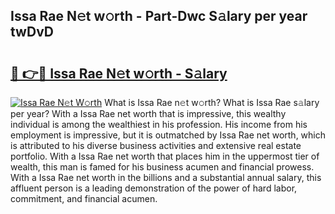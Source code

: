 ## Issa Rae N𝚎t w𝚘rth - Part-Dwc S𝚊lary per year twDvD

# <h2><a href="http://gc1v7h.nevu.top/?p=Issa+Rae">🔗 👉🔴 Issa Rae N𝚎t w𝚘rth - S𝚊lary</a></h2>

[![Issa Rae N𝚎t W𝚘rth](https://i.imgur.com/Oavwk0R.jpeg)](http://gc1v7h.nevu.top/?p=Issa+Rae)
What is Issa Rae n𝚎t w𝚘rth? What is Issa Rae s𝚊lary per year?
With a Issa Rae net worth that is impressive, this wealthy individual is among the wealthiest in his profession. His income from his employment is impressive, but it is outmatched by Issa Rae net worth, which is attributed to his diverse business activities and extensive real estate portfolio. With a Issa Rae net worth that places him in the uppermost tier of wealth, this man is famed for his business acumen and financial prowess. With a Issa Rae net worth in the billions and a substantial annual salary, this affluent person is a leading demonstration of the power of hard labor, commitment, and financial acumen.
